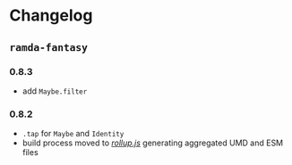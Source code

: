 Changelog
=========

`ramda-fantasy`
--------------

### 0.8.3
- add `Maybe.filter`

### 0.8.2

- `.tap` for `Maybe` and `Identity`
- build process moved to *[rollup.js](https://rollupjs.org)* generating aggregated UMD and ESM files